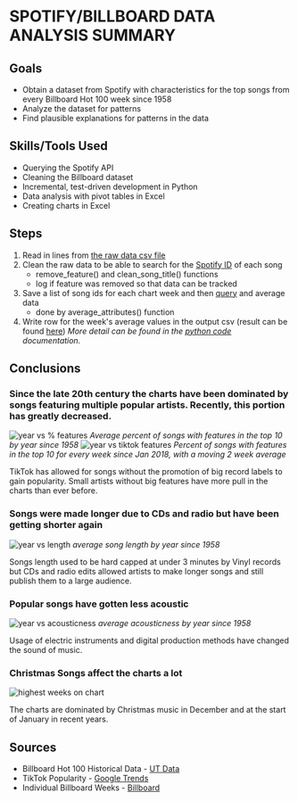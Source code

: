 # SPOTIFY/BILLBOARD DATA ANALYSIS SUMMARY

## Goals

- Obtain a dataset from Spotify with characteristics for the top songs from every Billboard Hot 100 week since 1958
- Analyze the dataset for patterns
- Find plausible explanations for patterns in the data

## Skills/Tools Used

- Querying the Spotify API
- Cleaning the Billboard dataset
- Incremental, test-driven development in Python
- Data analysis with pivot tables in Excel
- Creating charts in Excel

## Steps
1. Read in lines from [the raw data csv file](modifiedbillboarddata.csv)
2. Clean the raw data to be able to search for the [Spotify ID](https://developer.spotify.com/documentation/web-api/concepts/spotify-uris-ids) of each song 
    - remove_feature() and clean_song_title() functions
    - log if feature was removed so that data can be tracked
3. Save a list of song ids for each chart week and then [query](https://developer.spotify.com/documentation/web-api/reference/get-several-audio-features) and average data
    - done by average_attributes() function
4. Write row for the week's average values in the output csv (result can be found [here](billboard_data.xlsx))
*More detail can be found in the [python code](python) documentation.*

## Conclusions

### Since the late 20th century the charts have been dominated by songs featuring multiple popular artists. Recently, this portion has greatly decreased.
![year vs % features](https://github.com/holdenellismain/SpotifyBillboard/assets/175176011/890dd5a1-8af6-41f3-b555-d8ad85ee50b1)
*Average percent of songs with features in the top 10 by year since 1958*
![year vs tiktok   features](https://github.com/holdenellismain/SpotifyBillboard/assets/175176011/2a51ee03-b992-4ce7-8d09-05369275b49f)
*Percent of songs with features in the top 10 for every week since Jan 2018, with a moving 2 week average*

TikTok has allowed for songs without the promotion of big record labels to gain popularity. Small artists without big features have more pull in the charts than ever before.

### Songs were made longer due to CDs and radio but have been getting shorter again
![year vs length](https://github.com/holdenellismain/SpotifyBillboard/assets/175176011/30cd96ff-b0c2-4697-90c7-801069685686)
*average song length by year since 1958*

Songs length used to be hard capped at under 3 minutes by Vinyl records but CDs and radio edits allowed artists to make longer songs and still publish them to a large audience.

### Popular songs have gotten less acoustic
![year vs acousticness](https://github.com/holdenellismain/SpotifyBillboard/assets/175176011/64d57b1e-732c-4f44-90ec-74120eb003a3)
*average acousticness by year since 1958*

Usage of electric instruments and digital production methods have changed the sound of music.

### Christmas Songs affect the charts a lot
![highest weeks on chart](https://github.com/holdenellismain/SpotifyBillboard/assets/175176011/81a1711b-e89b-4134-a425-67ab3b9dbd3b)

The charts are dominated by Christmas music in December and at the start of January in recent years.

## Sources

- Billboard Hot 100 Historical Data - [UT Data](https://github.com/utdata/rwd-billboard-data)
- TikTok Popularity - [Google Trends](https://trends.google.com/trends/explore?date=all&geo=US&q=tiktok&hl=en)
- Individual Billboard Weeks - [Billboard](https://www.billboard.com/charts/hot-100/)
